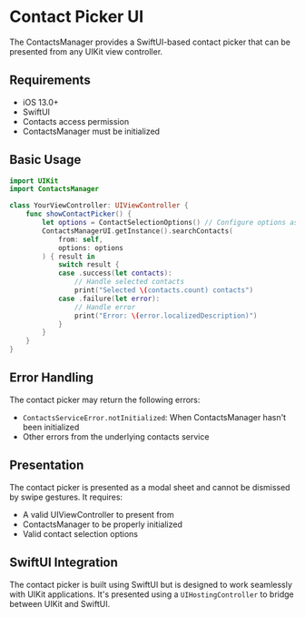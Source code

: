 # Contact Picker UI

The ContactsManager provides a SwiftUI-based contact picker that can be presented from any UIKit view controller.

## Requirements
- iOS 13.0+
- SwiftUI
- Contacts access permission
- ContactsManager must be initialized

## Basic Usage
```swift
import UIKit
import ContactsManager

class YourViewController: UIViewController {
    func showContactPicker() {
        let options = ContactSelectionOptions() // Configure options as needed
        ContactsManagerUI.getInstance().searchContacts(
            from: self,
            options: options
        ) { result in
            switch result {
            case .success(let contacts):
                // Handle selected contacts
                print("Selected \(contacts.count) contacts")
            case .failure(let error):
                // Handle error
                print("Error: \(error.localizedDescription)")
            }
        }
    }
}
```

## Error Handling
The contact picker may return the following errors:
- `ContactsServiceError.notInitialized`: When ContactsManager hasn't been initialized
- Other errors from the underlying contacts service

## Presentation
The contact picker is presented as a modal sheet and cannot be dismissed by swipe gestures. It requires:
- A valid UIViewController to present from
- ContactsManager to be properly initialized
- Valid contact selection options

## SwiftUI Integration
The contact picker is built using SwiftUI but is designed to work seamlessly with UIKit applications. It's presented using a `UIHostingController` to bridge between UIKit and SwiftUI. 